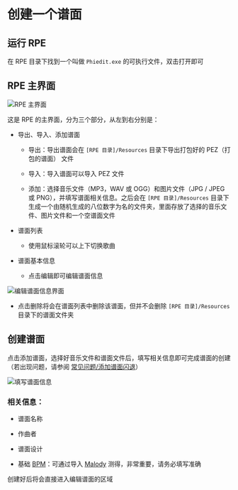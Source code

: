 # 创建一个谱面

## 运行 RPE

在 RPE 目录下找到一个叫做 `Phiedit.exe` 的可执行文件，双击打开即可

## RPE 主界面

![RPE 主界面](/assets/imgs/contents/RPE主界面.avif)

这是 RPE 的主界面，分为三个部分，从左到右分别是：

- 导出、导入、添加谱面

  - 导出：导出谱面会在 `[RPE 目录]/Resources` 目录下导出打包好的 PEZ（打包的谱面） 文件

  - 导入：导入谱面可以导入 PEZ 文件

  - 添加：选择音乐文件（MP3，WAV 或 OGG）和图片文件（JPG / JPEG 或 PNG），并填写谱面相关信息。之后会在 `[RPE 目录]/Resources` 目录下生成一个由随机生成的八位数字为名的文件夹，里面存放了选择的音乐文件、图片文件和一个空谱面文件

- 谱面列表

  - 使用鼠标滚轮可以上下切换歌曲

- 谱面基本信息

  - 点击编辑即可编辑谱面信息

![编辑谱面信息界面](/assets/imgs/contents/编辑谱面信息界面.avif)

- 点击删除将会在谱面列表中删除该谱面，但并不会删除 `[RPE 目录]/Resources` 目录下的谱面文件夹

## 创建谱面

点击添加谱面，选择好音乐文件和谱面文件后，填写相关信息即可完成谱面的创建（若出现问题，请参阅 [常见问题/添加谱面闪退](../../prepare/preparetion.md#常见问题)）

![填写谱面信息](/assets/imgs/contents/填写谱面信息.avif)

### 相关信息：

- 谱面名称

- 作曲者

- 谱面设计

- 基础 [BPM](https://zh.wikipedia.org/wiki/速度_(音樂)#量度音樂速度)：可通过导入 [Malody](https://m.mugzone.net/) 测得，非常重要，请务必填写准确

创建好后将会直接进入编辑谱面的区域